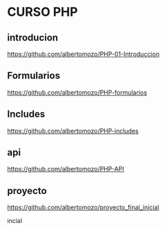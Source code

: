 # CURSO PHP

## introducion

https://github.com/albertomozo/PHP-01-Introduccion

## Formularios

https://github.com/albertomozo/PHP-formularios

## Includes
https://github.com/albertomozo/PHP-includes

<!-- ## Resumen
https://github.com/albertomozo/PHP_RESUMEN -->

## api

https://github.com/albertomozo/PHP-API

## proyecto 


https://github.com/albertomozo/proyecto_final_inicial


incial



